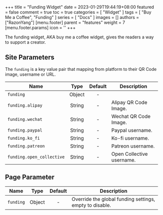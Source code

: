 +++
title = "Funding Widget"
date = 2023-01-29T19:44:19+08:00
featured = false
comment = true
toc = true
categories = [
  "Widget"
]
tags = [
  "Buy Me a Coffee", "Funding"
]
series = [
  "Docs"
]
images = []
authors = ["RazonYang"]
[menu.footer]
  parent = "features"
  weight = 7
  [menu.footer.params]
    icon = '<i class="fas fa-fw fa-coffee"></i>'
+++

The funding widget, AKA buy me a coffee widget, gives the readers a way to support a creator.

<!--more-->

## Site Parameters

The `funding` is a key value pair that mapping from platform to their QR Code image, username or URL.

| Name | Type | Default | Description
|---|:-:|:-:|---
| `funding` | Object | - | 
| `funding.alipay` | String | - | Alipay QR Code Image.
| `funding.wechat` | String | - | Wechat QR Code Image.
| `funding.paypal` | String | - | Paypal username.
| `funding.ko_fi`  | String | - | Ko-fi username.
| `funding.patreon` | String | - | Patreon username.
| `funding.open_collective` | String | - | Open Collective username.

## Page Parameter

| Name | Type | Default | Description
|---|:-:|:-:|---
| `funding` | Object | -  | Override the global funding settings, empty to disable.
